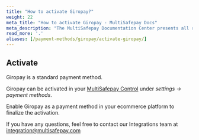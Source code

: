 ```yaml
---
title: "How to activate Giropay?"
weight: 22
meta_title: "How to activate Giropay - MultiSafepay Docs"
meta_description: "The MultiSafepay Documentation Center presents all relevant information about our Plugins and API. You can also find support pages for payment methods, tools and general questions as well as the contact details of our Support and Integration Teams."
read_more: '.'
aliases: [/payment-methods/giropay/activate-giropay/]
---
```

## Activate
Giropay is a standard payment method. 

Giropay can be activated in your [MultiSafepay Control](https://merchant.multisafepay.com) under _settings → payment methods_.

Enable Giropay as a payment method in your ecommerce platform to finalize the activation.

If you have any questions, feel free to contact our Integrations team at <integration@multisafepay.com>
